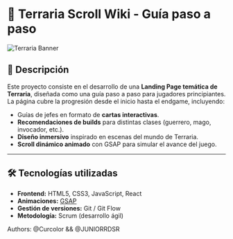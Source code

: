 # 🌱 Terraria Scroll Wiki  - Guía paso a paso  

![Terraria Banner](https://terraria.wiki.gg/images/3/37/Terraria_Logo.png)  

## 📌 Descripción  
Este proyecto consiste en el desarrollo de una **Landing Page temática de Terraria**, diseñada como una guía paso a paso para jugadores principiantes.  
La página cubre la progresión desde el inicio hasta el endgame, incluyendo:  
- Guías de jefes en formato de **cartas interactivas**.  
- **Recomendaciones de builds** para distintas clases (guerrero, mago, invocador, etc.).  
- **Diseño inmersivo** inspirado en escenas del mundo de Terraria.  
- **Scroll dinámico animado** con GSAP para simular el avance del juego.  

---

## 🛠️ Tecnologías utilizadas  
- **Frontend:** HTML5, CSS3, JavaScript, React  
- **Animaciones:** [GSAP](https://gsap.com/scroll/)  
- **Gestión de versiones:** Git / Git Flow  
- **Metodología:** Scrum (desarrollo ágil)  

Authors: @Curcolor && @JUNIORRDSR

